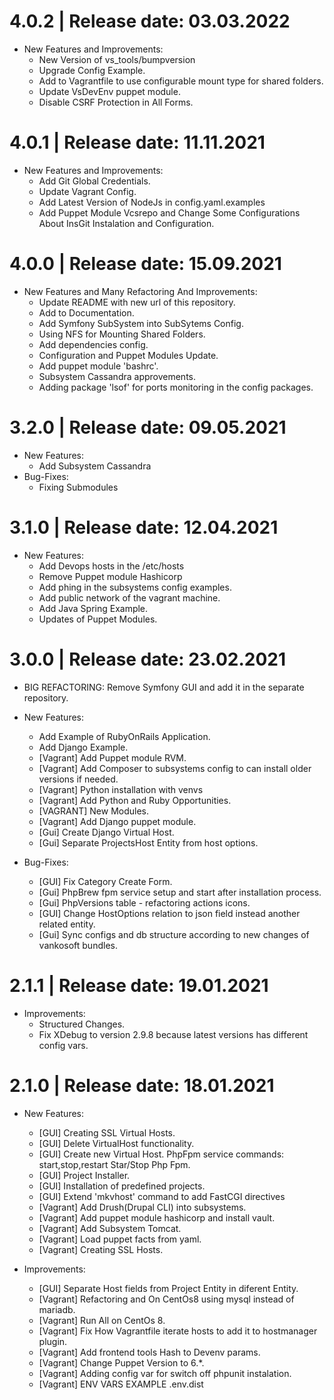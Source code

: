 4.0.2	|	Release date: **03.03.2022**
============================================
* New Features and Improvements:
  - New Version of vs_tools/bumpversion
  - Upgrade Config Example.
  - Add to Vagrantfile to use configurable mount type for shared folders.
  - Update VsDevEnv puppet module.
  - Disable CSRF Protection in All Forms.


4.0.1	|	Release date: **11.11.2021**
============================================
* New Features and Improvements:
  - Add Git Global Credentials.
  - Update Vagrant Config.
  - Add Latest Version of NodeJs in config.yaml.examples
  - Add Puppet Module Vcsrepo and Change Some Configurations About InsGit Instalation and Configuration.


4.0.0	|	Release date: **15.09.2021**
============================================
* New Features and Many Refactoring And Improvements:
  - Update README with new url of this repository.
  - Add to Documentation.
  - Add Symfony SubSystem into SubSytems Config.
  - Using NFS for Mounting Shared Folders.
  - Add dependencies config.
  - Configuration and Puppet Modules Update.
  - Add puppet module 'bashrc'.
  - Subsystem Cassandra approvements.
  - Adding package 'lsof' for ports monitoring in the config packages.


3.2.0	|	Release date: **09.05.2021**
============================================
* New Features:
  - Add Subsystem Cassandra
* Bug-Fixes:
  - Fixing Submodules


3.1.0	|	Release date: **12.04.2021**
============================================
* New Features:
  - Add Devops hosts in the /etc/hosts
  - Remove Puppet module Hashicorp
  - Add phing in the subsystems config examples.
  - Add public network of the vagrant machine.
  - Add Java Spring Example.
  - Updates of Puppet Modules.


3.0.0	|	Release date: **23.02.2021**
============================================
* BIG REFACTORING:
  Remove Symfony GUI and add it in the separate repository.

* New Features:
  - Add Example of RubyOnRails Application.
  - Add Django Example.
  - [Vagrant] Add Puppet module RVM.
  - [Vagrant] Add Composer to subsystems config to can install older versions if needed.
  - [Vagrant] Python installation with venvs
  - [Vagrant] Add Python and Ruby Opportunities.
  - [VAGRANT] New Modules.
  - [Vagrant] Add Django puppet module.
  - [Gui] Create Django Virtual Host.
  - [Gui] Separate ProjectsHost Entity from host options.

* Bug-Fixes:
  - [GUI] Fix Category Create Form.
  - [Gui] PhpBrew fpm service setup and start after installation process.
  - [Gui] PhpVersions table -  refactoring actions icons.
  - [GUI] Change HostOptions relation to json field instead another related entity.
  - [Gui] Sync configs and db structure according to new changes of vankosoft bundles.


2.1.1	|	Release date: **19.01.2021**
==============================================
* Improvements:
  - Structured Changes.
  - Fix XDebug to version 2.9.8 because latest versions has different config vars.


2.1.0	|	Release date: **18.01.2021**
============================================
* New Features:
  - [GUI] Creating SSL Virtual Hosts.
  - [GUI] Delete VirtualHost functionality.
  - [GUI] Create new Virtual Host. PhpFpm service commands: start,stop,restart
        Star/Stop Php Fpm.
  - [GUI] Project Installer.
  - [GUI] Installation of predefined projects.
  - [GUI] Extend 'mkvhost' command to add FastCGI directives
  - [Vagrant] Add Drush(Drupal CLI) into subsystems.
  - [Vagrant] Add puppet module hashicorp and install vault.
  - [Vagrant] Add Subsystem Tomcat.
  - [Vagrant] Load puppet facts from yaml.
  - [Vagrant] Creating SSL Hosts.

* Improvements:
  - [GUI] Separate Host fields from Project Entity in diferent Entity.
  - [Vagrant] Refactoring and On CentOs8 using mysql instead of mariadb.
  - [Vagrant] Run All on CentOs 8.
  - [Vagrant] Fix How Vagrantfile iterate hosts to add it to hostmanager plugin.
  - [Vagrant] Add frontend tools Hash to Devenv params.
  - [Vagrant] Change Puppet Version to 6.*. 
  - [Vagrant] Adding config var for switch off phpunit instalation.
  - [Vagrant] ENV VARS EXAMPLE .env.dist
	


